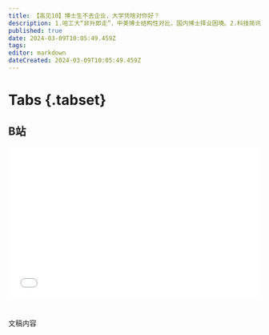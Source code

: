 ```yaml
---
title: 【高见10】博士生不去企业，大学凭啥对你好？
description: 1.哈工大“非升即走”，中美博士结构性对比，国内博士择业困境。2.科技简讯：国产首台300兆瓦F级燃气轮机在上海下线；SpaceX即将开展第三次星舰发射试验。
published: true
date: 2024-03-09T10:05:49.459Z
tags: 
editor: markdown
dateCreated: 2024-03-09T10:05:49.459Z
---
```


# Tabs {.tabset}

## B站

<div style="position: relative; padding: 30% 45%;">
<iframe style="position: absolute; width: 100%; height: 100%; left: 0; top: 0;" src="//player.bilibili.com/player.html?&bvid=BV1QS421w7du&page=1&as_wide=1&high_quality=1&danmaku=1&autoplay=0" scrolling="no" border="0" frameborder="no" framespacing="0" allowfullscreen="true"></iframe>
</div>


#

文稿内容